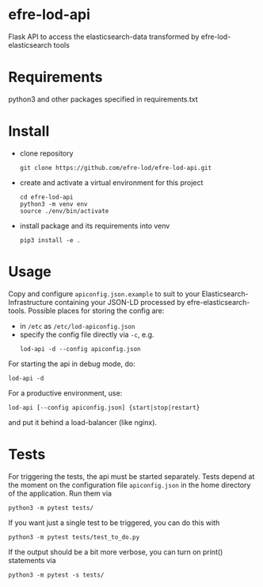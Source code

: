 # efre-lod-api
Flask API to access the elasticsearch-data transformed by efre-lod-elasticsearch tools

# Requirements

python3 and other packages specified in requirements.txt

# Install

* clone repository
  ```
  git clone https://github.com/efre-lod/efre-lod-api.git
  ```

* create and activate a virtual environment for this project
  ```
  cd efre-lod-api
  python3 -m venv env
  source ./env/bin/activate
  ```

* install package and its requirements into venv
  ```
  pip3 install -e .
  ```

# Usage

Copy and configure `apiconfig.json.example` to suit to your Elasticsearch-Infrastructure containing your JSON-LD processed by efre-elasticsearch-tools. Possible places for storing the config are:

* in `/etc` as `/etc/lod-apiconfig.json`
* specify the config file directly via `-c`, e.g.
  ```
  lod-api -d --config apiconfig.json
  ```

For starting the api in debug mode, do:
```
lod-api -d
```

For a productive environment, use:
```
lod-api [--config apiconfig.json] {start|stop|restart}
```
and put it behind a load-balancer (like nginx).


# Tests

For triggering the tests, the api must be started separately. Tests depend at the moment on the configuration file `apiconfig.json` in the home directory of the application. Run them via
```
python3 -m pytest tests/
```

If you want just a single test to be triggered, you can do this with
```
python3 -m pytest tests/test_to_do.py
```

If the output should be a bit more verbose, you can turn on print() statements via
```
python3 -m pytest -s tests/
```
